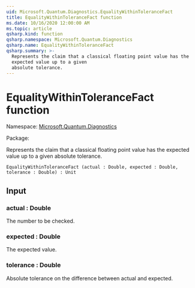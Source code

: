 ```yaml
---
uid: Microsoft.Quantum.Diagnostics.EqualityWithinToleranceFact
title: EqualityWithinToleranceFact function
ms.date: 10/16/2020 12:00:00 AM
ms.topic: article
qsharp.kind: function
qsharp.namespace: Microsoft.Quantum.Diagnostics
qsharp.name: EqualityWithinToleranceFact
qsharp.summary: >-
  Represents the claim that a classical floating point value has the
  expected value up to a given
  absolute tolerance.
---
```


# EqualityWithinToleranceFact function

Namespace: [Microsoft.Quantum.Diagnostics](xref:Microsoft.Quantum.Diagnostics)

Package: [](https://nuget.org/packages/)


Represents the claim that a classical floating point value has theexpected value up to a givenabsolute tolerance.

```Q#
EqualityWithinToleranceFact (actual : Double, expected : Double, tolerance : Double) : Unit
```


## Input

### actual : Double

The number to be checked.


### expected : Double

The expected value.


### tolerance : Double

Absolute tolerance on the difference between actual and expected.

